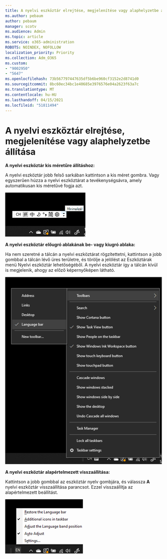```yaml
---
title: A nyelvi eszköztár elrejtése, megjelenítése vagy alaphelyzetbe állítása
ms.author: pebaum
author: pebaum
manager: scotv
ms.audience: Admin
ms.topic: article
ms.service: o365-administration
ROBOTS: NOINDEX, NOFOLLOW
localization_priority: Priority
ms.collection: Adm_O365
ms.custom:
- "9002950"
- "5647"
ms.openlocfilehash: 73b567797447635df5b6be960cf3152e2d8741d0
ms.sourcegitcommit: 8bc60ec34bc1e40685e3976576e04a2623f63a7c
ms.translationtype: MT
ms.contentlocale: hu-HU
ms.lasthandoff: 04/15/2021
ms.locfileid: "51811494"
---
```

# <a name="hide-display-or-reset-the-language-bar"></a>A nyelvi eszköztár elrejtése, megjelenítése vagy alaphelyzetbe állítása

**A nyelvi eszköztár kis méretűre állításhoz:**

A nyelvi eszköztár jobb felső sarkában kattintson a kis méret gombra. Vagy egyszerűen húzza a nyelvi eszköztárat a tevékenységsávra, amely automatikusan kis méretűvé fogja azt.

![A nyelvi eszköztár kisméretűre állítása](media/minimize-language-bar.png)

**A nyelvi eszköztár előugró ablakának be- vagy kiugró ablaka:**

Ha nem szeretné a tálcán a nyelvi eszköztárat rögzítettetni, kattintson a jobb  gombbal a tálcán lévő üres területre, és törölje a jelölést az Eszköztárak menü Nyelvi eszköztár lehetőségéből. A nyelvi eszköztár így a tálcán kívül is megjelenik, ahogy az előző képernyőképen látható.

![Pop out language bar](media/pop-out-language-bar.png)

**A nyelvi eszköztár alapértelmezett visszaállítása:**

Kattintson a jobb gombbal az eszköztár nyelv gombjára, és válassza **A** nyelvi eszköztár visszaállítása parancsot. Ezzel visszaállítja az alapértelmezett beállítást.

![Nyelvi eszköztár visszaállítása](media/restore-language-bar.png)
